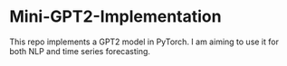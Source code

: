 # Mini-GPT2-Implementation
This repo implements a GPT2 model in PyTorch. I am aiming to use it for both NLP and time series forecasting.
